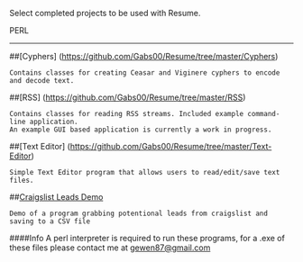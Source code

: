 Select completed projects to be used with Resume.
  
PERL
____
  
  ##[Cyphers] (https://github.com/Gabs00/Resume/tree/master/Cyphers)

  
    Contains classes for creating Ceasar and Viginere cyphers to encode and decode text.
  
  ##[RSS] (https://github.com/Gabs00/Resume/tree/master/RSS)

  
    Contains classes for reading RSS streams. Included example command-line application. 
    An example GUI based application is currently a work in progress.
  
  ##[Text Editor] (https://github.com/Gabs00/Resume/tree/master/Text-Editor)

  
    Simple Text Editor program that allows users to read/edit/save text files.
    
  ##[Craigslist Leads Demo](https://github.com/Gabs00/Resume/tree/master/Leads)

  
    Demo of a program grabbing potentional leads from craigslist and saving to a CSV file
    
  
####Info
A perl interpreter is required to run these programs, for a .exe of these files please contact me at gewen87@gmail.com
